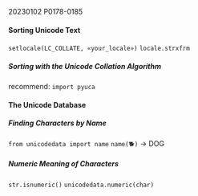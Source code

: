 20230102    P0178-0185
#### Sorting Unicode Text
`setlocale(LC_COLLATE, «your_locale»)`
`locale.strxfrm`


##### Sorting with the Unicode Collation Algorithm
recommend: `import pyuca`

#### The Unicode Database

##### Finding Characters by Name
`from unicodedata import name`
`name(🐕)`
-> DOG

##### Numeric Meaning of Characters
`str.isnumeric()` `unicodedata.numeric(char)`

